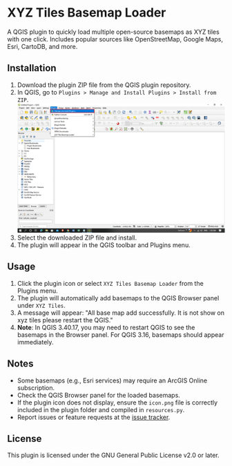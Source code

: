 # XYZ Tiles Basemap Loader

A QGIS plugin to quickly load multiple open-source basemaps as XYZ tiles with one click. Includes popular sources like OpenStreetMap, Google Maps, Esri, CartoDB, and more.

## Installation
1. Download the plugin ZIP file from the QGIS plugin repository.
2. In QGIS, go to `Plugins > Manage and Install Plugins > Install from ZIP`.
[![Diagram of the System](https://github.com/AnustupJana/xyzTilesBasemapLoader-plugin/blob/main/doc/1st%20Plugin.png?raw=true)](https://github.com/AnustupJana/xyzTilesBasemapLoader-plugin/blob/main/doc/1st%20Plugin.png?raw=true)
4. Select the downloaded ZIP file and install.
5. The plugin will appear in the QGIS toolbar and Plugins menu.

## Usage
1. Click the plugin icon or select `XYZ Tiles Basemap Loader` from the Plugins menu.
2. The plugin will automatically add basemaps to the QGIS Browser panel under `XYZ Tiles`.
3. A message will appear: "All base map add successfully. It is not show on xyz tiles please restart the QGIS."
4. **Note**: In QGIS 3.40.17, you may need to restart QGIS to see the basemaps in the Browser panel. For QGIS 3.16, basemaps should appear immediately.

## Notes
- Some basemaps (e.g., Esri services) may require an ArcGIS Online subscription.
- Check the QGIS Browser panel for the loaded basemaps.
- If the plugin icon does not display, ensure the `icon.png` file is correctly included in the plugin folder and compiled in `resources.py`.
- Report issues or feature requests at the [issue tracker](https://github.com/AnustupJana/xyzTilesBasemapLoader-plugin/issues).

## License
This plugin is licensed under the GNU General Public License v2.0 or later.
